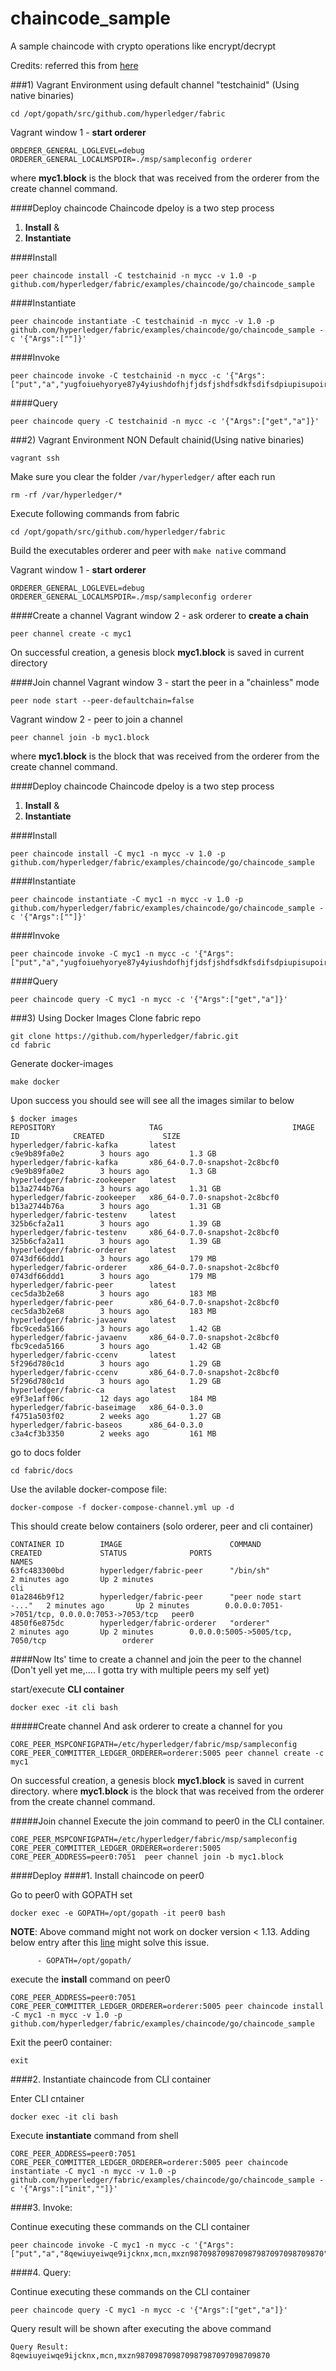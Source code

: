 # chaincode_sample
A sample chaincode with crypto operations like encrypt/decrypt

Credits: referred this from [here](https://github.com/hyperledger/fabric/blob/master/docs/channel-setup.md)

###1) Vagrant Environment using default channel "testchainid" (Using native binaries)
```
cd /opt/gopath/src/github.com/hyperledger/fabric
```
 Vagrant window 1 - **start orderer**
```
ORDERER_GENERAL_LOGLEVEL=debug ORDERER_GENERAL_LOCALMSPDIR=./msp/sampleconfig orderer
```
where **myc1.block** is the block that was received from the orderer from the create channel command.


####Deploy chaincode
Chaincode dpeloy is a two step process
1) **Install** & 
2) **Instantiate**

####Install
```
peer chaincode install -C testchainid -n mycc -v 1.0 -p github.com/hyperledger/fabric/examples/chaincode/go/chaincode_sample
```

####Instantiate
```
peer chaincode instantiate -C testchainid -n mycc -v 1.0 -p github.com/hyperledger/fabric/examples/chaincode/go/chaincode_sample -c '{"Args":[""]}'
```

####Invoke
```
peer chaincode invoke -C testchainid -n mycc -c '{"Args":["put","a","yugfoiuehyorye87y4yiushdofhjfjdsfjshdfsdkfsdifsdpiupisupoirusoiuou"]}'
```

####Query
```
peer chaincode query -C testchainid -n mycc -c '{"Args":["get","a"]}'
```
###2) Vagrant Environment NON Default chainid(Using native binaries)
```
vagrant ssh
```
Make sure you clear the folder `/var/hyperledger/` after each run
```
rm -rf /var/hyperledger/*
```
Execute following commands from fabric
```
cd /opt/gopath/src/github.com/hyperledger/fabric
```

Build the executables orderer and peer with `make native` command
 

Vagrant window 1 - **start orderer**
```
ORDERER_GENERAL_LOGLEVEL=debug ORDERER_GENERAL_LOCALMSPDIR=./msp/sampleconfig orderer
```

####Create a channel
Vagrant window 2 - ask orderer to **create a chain**

```
peer channel create -c myc1
```

On successful creation, a genesis block **myc1.block** is saved in current directory

####Join channel
Vagrant window 3 - start the peer in a "chainless" mode
```
peer node start --peer-defaultchain=false
```

Vagrant window 2 - peer to join a channel
```
peer channel join -b myc1.block
```

where **myc1.block** is the block that was received from the orderer from the create channel command.


####Deploy chaincode
Chaincode dpeloy is a two step process
1) **Install** & 
2) **Instantiate**

####Install
```
peer chaincode install -C myc1 -n mycc -v 1.0 -p github.com/hyperledger/fabric/examples/chaincode/go/chaincode_sample
```

####Instantiate
```
peer chaincode instantiate -C myc1 -n mycc -v 1.0 -p github.com/hyperledger/fabric/examples/chaincode/go/chaincode_sample -c '{"Args":[""]}'
```

####Invoke
```
peer chaincode invoke -C myc1 -n mycc -c '{"Args":["put","a","yugfoiuehyorye87y4yiushdofhjfjdsfjshdfsdkfsdifsdpiupisupoirusoiuou"]}'
```

####Query
```
peer chaincode query -C myc1 -n mycc -c '{"Args":["get","a"]}'
```

###3) Using Docker Images
Clone fabric repo
```
git clone https://github.com/hyperledger/fabric.git
cd fabric
```
Generate docker-images
```
make docker
```
Upon success you should see will see all the images similar to below

```
$ docker images
REPOSITORY                     TAG                             IMAGE ID            CREATED             SIZE
hyperledger/fabric-kafka       latest                          c9e9b89fa0e2        3 hours ago         1.3 GB
hyperledger/fabric-kafka       x86_64-0.7.0-snapshot-2c8bcf0   c9e9b89fa0e2        3 hours ago         1.3 GB
hyperledger/fabric-zookeeper   latest                          b13a2744b76a        3 hours ago         1.31 GB
hyperledger/fabric-zookeeper   x86_64-0.7.0-snapshot-2c8bcf0   b13a2744b76a        3 hours ago         1.31 GB
hyperledger/fabric-testenv     latest                          325b6cfa2a11        3 hours ago         1.39 GB
hyperledger/fabric-testenv     x86_64-0.7.0-snapshot-2c8bcf0   325b6cfa2a11        3 hours ago         1.39 GB
hyperledger/fabric-orderer     latest                          0743df66ddd1        3 hours ago         179 MB
hyperledger/fabric-orderer     x86_64-0.7.0-snapshot-2c8bcf0   0743df66ddd1        3 hours ago         179 MB
hyperledger/fabric-peer        latest                          cec5da3b2e68        3 hours ago         183 MB
hyperledger/fabric-peer        x86_64-0.7.0-snapshot-2c8bcf0   cec5da3b2e68        3 hours ago         183 MB
hyperledger/fabric-javaenv     latest                          fbc9ceda5166        3 hours ago         1.42 GB
hyperledger/fabric-javaenv     x86_64-0.7.0-snapshot-2c8bcf0   fbc9ceda5166        3 hours ago         1.42 GB
hyperledger/fabric-ccenv       latest                          5f296d780c1d        3 hours ago         1.29 GB
hyperledger/fabric-ccenv       x86_64-0.7.0-snapshot-2c8bcf0   5f296d780c1d        3 hours ago         1.29 GB
hyperledger/fabric-ca          latest                          e9f3e1aff06c        12 days ago         184 MB
hyperledger/fabric-baseimage   x86_64-0.3.0                    f4751a503f02        2 weeks ago         1.27 GB
hyperledger/fabric-baseos      x86_64-0.3.0                    c3a4cf3b3350        2 weeks ago         161 MB

```

go to docs folder

```
cd fabric/docs
```

Use the avilable docker-compose file:

```
docker-compose -f docker-compose-channel.yml up -d
```

This should create below containers (solo orderer, peer and cli container)
```
CONTAINER ID        IMAGE                        COMMAND                  CREATED             STATUS              PORTS                                            NAMES
63fc483300bd        hyperledger/fabric-peer      "/bin/sh"                2 minutes ago       Up 2 minutes                                                         cli
01a2846b9f12        hyperledger/fabric-peer      "peer node start -..."   2 minutes ago       Up 2 minutes        0.0.0.0:7051->7051/tcp, 0.0.0.0:7053->7053/tcp   peer0
4850f6e875dc        hyperledger/fabric-orderer   "orderer"                2 minutes ago       Up 2 minutes        0.0.0.0:5005->5005/tcp, 7050/tcp                 orderer
```

####Now Its' time to create a channel and join the peer to the channel 
(Don't yell yet me,.... I gotta try with multiple peers my self yet)

start/execute **CLI container**
```
docker exec -it cli bash
```
#####Create channel
And ask orderer to create a channel for you

```
CORE_PEER_MSPCONFIGPATH=/etc/hyperledger/fabric/msp/sampleconfig CORE_PEER_COMMITTER_LEDGER_ORDERER=orderer:5005 peer channel create -c myc1
```

On successful creation, a genesis block **myc1.block** is saved in current directory. 
where **myc1.block** is the block that was received from the orderer from the create channel command.

#####Join channel
Execute the join command to peer0 in the CLI container.

```
CORE_PEER_MSPCONFIGPATH=/etc/hyperledger/fabric/msp/sampleconfig CORE_PEER_COMMITTER_LEDGER_ORDERER=orderer:5005 CORE_PEER_ADDRESS=peer0:7051  peer channel join -b myc1.block
```



####Deploy
####1. Install chaincode on peer0

Go to peer0 with GOPATH set
```
docker exec -e GOPATH=/opt/gopath -it peer0 bash
```
**NOTE**: Above command might not work on docker version < 1.13. Adding below entry after this [line](https://github.com/hyperledger/fabric/blob/master/docs/docker-compose-channel.yml#L39) might solve this issue.

```
      - GOPATH=/opt/gopath/
```

execute the **install** command on peer0

```
CORE_PEER_ADDRESS=peer0:7051 CORE_PEER_COMMITTER_LEDGER_ORDERER=orderer:5005 peer chaincode install -C myc1 -n mycc -v 1.0 -p github.com/hyperledger/fabric/examples/chaincode/go/chaincode_sample

```

Exit the peer0 container:
```
exit
```

####2. Instantiate chaincode from CLI container

Enter CLI cntainer
```
docker exec -it cli bash
```
Execute **instantiate** command from shell

```
CORE_PEER_ADDRESS=peer0:7051 CORE_PEER_COMMITTER_LEDGER_ORDERER=orderer:5005 peer chaincode instantiate -C myc1 -n mycc -v 1.0 -p github.com/hyperledger/fabric/examples/chaincode/go/chaincode_sample -c '{"Args":["init",""]}'
```

####3. Invoke:

Continue executing these commands on the CLI container
```
peer chaincode invoke -C myc1 -n mycc -c '{"Args":["put","a","8qewiuyeiwqe9ijcknx,mcn,mxzn987098709870987987097098709870"]}'
```

####4. Query:

Continue executing these commands on the CLI container

```
peer chaincode query -C myc1 -n mycc -c '{"Args":["get","a"]}'
```
Query result will be shown after executing the above command
```
Query Result: 8qewiuyeiwqe9ijcknx,mcn,mxzn987098709870987987097098709870
```
